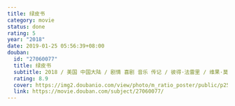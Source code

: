 ```yaml
---
title: 绿皮书
category: movie
status: done
rating: 5
year: "2018"
date: 2019-01-25 05:56:39+08:00
douban:
  id: "27060077"
  title: 绿皮书
  subtitle: 2018 / 美国 中国大陆 / 剧情 喜剧 音乐 传记 / 彼得·法雷里 / 维果·莫腾森 马赫沙拉·阿里
  rating: 8.9
  cover: https://img2.doubanio.com/view/photo/m_ratio_poster/public/p2531065411.jpg
  link: https://movie.douban.com/subject/27060077/
---
```



